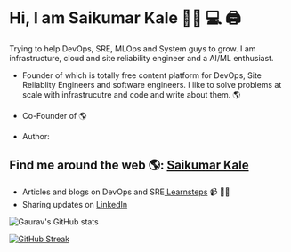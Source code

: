 # Hi, I am Saikumar Kale 👋🏾 💻 :printer:

Trying to help DevOps, SRE, MLOps and System guys to grow. I am infrastructure, cloud and site reliability engineer and a AI/ML enthusiast. 

- Founder of which is totally free content platform for DevOps, Site Reliablity Engineers and software engineers. I like to solve problems at scale with infrastrucutre and code and write about them. 🌎

- Co-Founder of  🌎

- Author:  



## Find me around the web 🌎: <a href="https://github.com/Sai-Kale">Saikumar Kale</a>
- Articles and blogs on DevOps and SRE<a href=""> Learnsteps</a> 📹 ✍🏾
- Sharing updates on <a href="https://www.linkedin.com/in/saikumar-kale-668096122/">LinkedIn</a>



![Gaurav's GitHub stats](https://github-readme-stats.vercel.app/api?username=Sai-Kale)

[![GitHub Streak](http://github-readme-streak-stats.herokuapp.com?user=Sai-Kale&date_format=M%20j%5B%2C%20Y%5D)](https://git.io/streak-stats)
